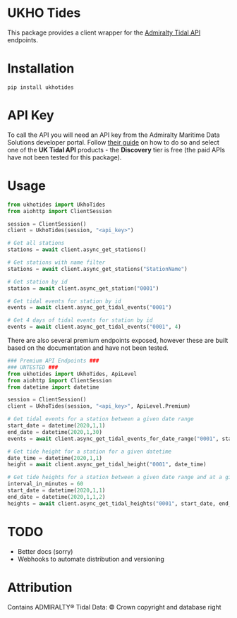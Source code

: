 # UKHO Tides

This package provides a client wrapper for the [Admiralty Tidal API](https://admiraltyapi.portal.azure-api.net/) endpoints.

# Installation

```
pip install ukhotides
```

# API Key

To call the API you will need an API key from the Admiralty Maritime Data Solutions developer portal. Follow [their guide](https://admiraltyapi.portal.azure-api.net/docs/startup) on how to do so and select one of the **UK Tidal API** products - the **Discovery** tier is free (the paid APIs have not been tested for this package).

# Usage

```python
from ukhotides import UkhoTides
from aiohttp import ClientSession

session = ClientSession()
client = UkhoTides(session, "<api_key>")

# Get all stations
stations = await client.async_get_stations()

# Get stations with name filter
stations = await client.async_get_stations("StationName")

# Get station by id
station = await client.async_get_station("0001")

# Get tidal events for station by id
events = await client.async_get_tidal_events("0001")

# Get 4 days of tidal events for station by id
events = await client.async_get_tidal_events("0001", 4)
```

There are also several premium endpoints exposed, however these are built based on the documentation and have not been tested.

```python
### Premium API Endpoints ###
### UNTESTED ###
from ukhotides import UkhoTides, ApiLevel
from aiohttp import ClientSession
from datetime import datetime

session = ClientSession()
client = UkhoTides(session, "<api_key>", ApiLevel.Premium)

# Get tidal events for a station between a given date range
start_date = datetime(2020,1,1)
end_date = datetime(2020,1,30)
events = await client.async_get_tidal_events_for_date_range("0001", start_date, end_date)

# Get tide height for a station for a given datetime
date_time = datetime(2020,1,1)
height = await client.async_get_tidal_height("0001", date_time)

# Get tide heights for a station between a given date range and at a given interval
interval_in_minutes = 60
start_date = datetime(2020,1,1)
end_date = datetime(2020,1,1,2)
heights = await client.async_get_tidal_heights("0001", start_date, end_date, interval_in_minutes)
```

# TODO

- Better docs (sorry)
- Webhooks to automate distribution and versioning

# Attribution

Contains ADMIRALTY® Tidal Data: © Crown copyright and database right
